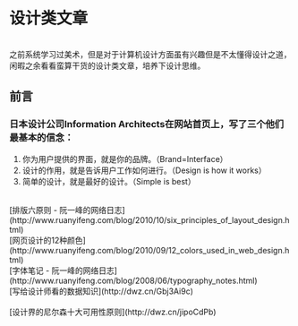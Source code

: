 # 设计类文章
<br/>
之前系统学习过美术，但是对于计算机设计方面虽有兴趣但是不太懂得设计之道，闲暇之余看看蛮算干货的设计类文章，培养下设计思维。

## 前言
### 日本设计公司Information Architects在网站首页上，写了三个他们最基本的信念：
1. 你为用户提供的界面，就是你的品牌。（Brand=Interface）
2. 设计的作用，就是告诉用户工作如何进行。（Design is how it works）
3. 简单的设计，就是最好的设计。（Simple is best）

<br/>
[排版六原则 - 阮一峰的网络日志](http://www.ruanyifeng.com/blog/2010/10/six_principles_of_layout_design.html)
<br/>
[网页设计的12种颜色](http://www.ruanyifeng.com/blog/2010/09/12_colors_used_in_web_design.html)
<br/>
[字体笔记 - 阮一峰的网络日志](http://www.ruanyifeng.com/blog/2008/06/typography_notes.html)
<br/>
[写给设计师看的数据知识](http://dwz.cn/Gbj3Ai9c)
<br/>
<br/>
[设计界的尼尔森十大可用性原则](http://dwz.cn/jipoCdPb)
<br/>
<br/>
